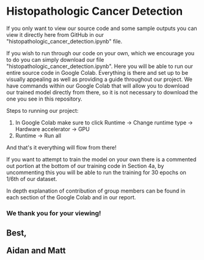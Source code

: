 # Histopathologic Cancer Detection

If you only want to view our source code and some sample outputs you can view it directly here from GitHub in our "histopathologic_cancer_detection.ipynb" file. 

If you wish to run through our code on your own, which we encourage you to do you can simply download our file "histopathologic_cancer_detection.ipynb". Here you will be able to run our entire source code in Google Colab. Everything is there and set up to be visually appealing as well as providing a guide throughout our project. We have commands within our Google Colab that will allow you to download our trained model directly from there, so it is not necessary to download the one you see in this repository.

Steps to running our project:
1. In Google Colab make sure to click Runtime -> Change runtime type -> Hardware accelerator -> GPU
2. Runtime -> Run all

And that's it everything will flow from there!

If you want to attempt to train the model on your own there is a commented out portion at the bottom of our training code in Section 4a, by uncommenting this you will be able to run the training for 30 epochs on 1/6th of our dataset.

In depth explanation of contribution of group members can be found in each section of the Google Colab and in our report.

<h3>We thank you for your viewing!</h3>
  
  
<h2>Best,  
  
Aidan and Matt</h2>
